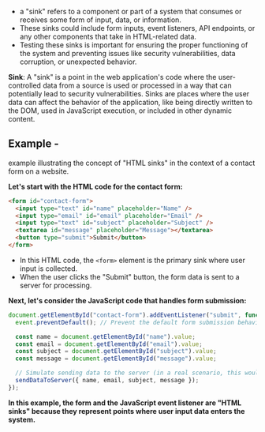 - a "sink" refers to a component or part of a system that consumes or receives some form of input, data, or information. 
- These sinks could include form inputs, event listeners, API endpoints, or any other components that take in HTML-related data.
- Testing these sinks is important for ensuring the proper functioning of the system and preventing issues like security vulnerabilities, data corruption, or unexpected behavior.

**Sink**: A "sink" is a point in the web application's code where the user-controlled data from a source is used or processed in a way that can potentially lead to security vulnerabilities. Sinks are places where the user data can affect the behavior of the application, like being directly written to the DOM, used in JavaScript execution, or included in other dynamic content.
## Example - 
example illustrating the concept of "HTML sinks" in the context of a contact form on a website.

**Let's start with the HTML code for the contact form:**
```html
<form id="contact-form">
  <input type="text" id="name" placeholder="Name" />
  <input type="email" id="email" placeholder="Email" />
  <input type="text" id="subject" placeholder="Subject" />
  <textarea id="message" placeholder="Message"></textarea>
  <button type="submit">Submit</button>
</form>
```
- In this HTML code, the `<form>` element is the primary sink where user input is collected.
- When the user clicks the "Submit" button, the form data is sent to a server for processing.

**Next, let's consider the JavaScript code that handles form submission:**
```js
document.getElementById("contact-form").addEventListener("submit", function (event) {
  event.preventDefault(); // Prevent the default form submission behavior

  const name = document.getElementById("name").value;
  const email = document.getElementById("email").value;
  const subject = document.getElementById("subject").value;
  const message = document.getElementById("message").value;

  // Simulate sending data to the server (in a real scenario, this would be an API request)
  sendDataToServer({ name, email, subject, message });
});
```

**In this example, the form and the JavaScript event listener are "HTML sinks" because they represent points where user input data enters the system.**
